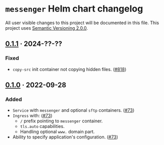 `messenger` Helm chart changelog
================================

All user visible changes to this project will be documented in this file. This project uses [Semantic Versioning 2.0.0].




## [0.1.1] · 2024-??-??
[0.1.1]: https://github.com/team113/messenger/tree/helm%2Fmessenger%2F0.1.1/helm/messenger

### Fixed

- `copy-src` init container not copying hidden files. ([#818])

[#818]: https://github.com/team113/messenger/pull/818




## [0.1.0] · 2022-09-28
[0.1.0]: https://github.com/team113/messenger/tree/helm%2Fmessenger%2F0.1.0/helm/messenger

### Added

- `Service` with `messenger` and optional `sftp` containers. ([#73])
- `Ingress` with: ([#73])
    - `/` prefix pointing to `messenger` container.
    - `tls.auto` capabilities.
    - Handling optional `www.` domain part.
- Ability to specify application's configuration. ([#73])

[#73]: https://github.com/team113/messenger/pull/73




[Semantic Versioning 2.0.0]: https://semver.org
